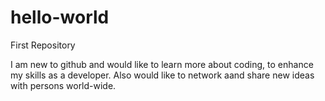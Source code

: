 # hello-world
First Repository

I am new to github and would like to learn more about coding, to enhance my skills as a developer. Also would like to network aand share new ideas with persons world-wide.
